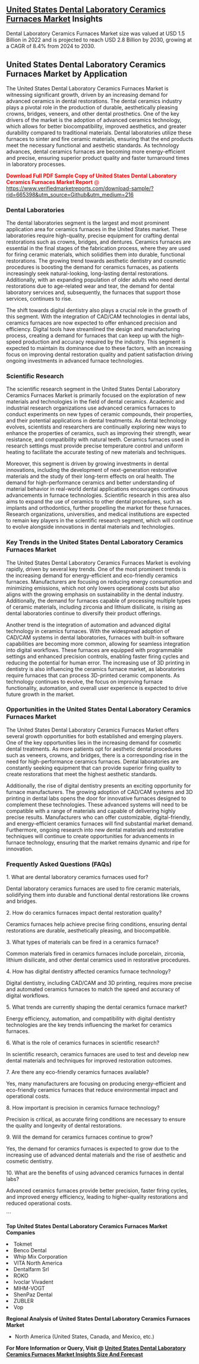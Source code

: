 <h2><a href="https://www.verifiedmarketreports.com/download-sample/?rid=665398&amp;utm_source=Github&amp;utm_medium=216" target="_blank">United States Dental Laboratory Ceramics Furnaces Market</a> Insights</h2><p>Dental Laboratory Ceramics Furnaces Market size was valued at USD 1.5 Billion in 2022 and is projected to reach USD 2.8 Billion by 2030, growing at a CAGR of 8.4% from 2024 to 2030.</p><p><h2>United States Dental Laboratory Ceramics Furnaces Market by Application</h2><p>The United States Dental Laboratory Ceramics Furnaces Market is witnessing significant growth, driven by an increasing demand for advanced ceramics in dental restorations. The dental ceramics industry plays a pivotal role in the production of durable, aesthetically pleasing crowns, bridges, veneers, and other dental prosthetics. One of the key drivers of the market is the adoption of advanced ceramics technology, which allows for better biocompatibility, improved aesthetics, and greater durability compared to traditional materials. Dental laboratories utilize these furnaces to sinter and fire ceramic materials, ensuring that the end products meet the necessary functional and aesthetic standards. As technology advances, dental ceramics furnaces are becoming more energy-efficient and precise, ensuring superior product quality and faster turnaround times in laboratory processes. <p><span class=""><span style="color: #ff0000;"><strong>Download Full PDF Sample Copy of United States Dental Laboratory Ceramics Furnaces Market Report</strong> @ </span><a href="https://www.verifiedmarketreports.com/download-sample/?rid=665398&amp;utm_source=Github&amp;utm_medium=216" target="_blank">https://www.verifiedmarketreports.com/download-sample/?rid=665398&amp;utm_source=Github&amp;utm_medium=216</a></span></p></p><h3>Dental Laboratories</h3><p>The dental laboratories segment is the largest and most prominent application area for ceramics furnaces in the United States market. These laboratories require high-quality, precise equipment for crafting dental restorations such as crowns, bridges, and dentures. Ceramics furnaces are essential in the final stages of the fabrication process, where they are used for firing ceramic materials, which solidifies them into durable, functional restorations. The growing trend towards aesthetic dentistry and cosmetic procedures is boosting the demand for ceramics furnaces, as patients increasingly seek natural-looking, long-lasting dental restorations. Additionally, with an expanding population of older adults who need dental restorations due to age-related wear and tear, the demand for dental laboratory services and, subsequently, the furnaces that support those services, continues to rise.<p>The shift towards digital dentistry also plays a crucial role in the growth of this segment. With the integration of CAD/CAM technologies in dental labs, ceramics furnaces are now expected to offer enhanced precision and efficiency. Digital tools have streamlined the design and manufacturing process, creating a demand for furnaces that can keep up with the high-speed production and accuracy required by the industry. This segment is expected to maintain its dominance due to these factors, with an increasing focus on improving dental restoration quality and patient satisfaction driving ongoing investments in advanced furnace technologies.</p><h3>Scientific Research</h3><p>The scientific research segment in the United States Dental Laboratory Ceramics Furnaces Market is primarily focused on the exploration of new materials and technologies in the field of dental ceramics. Academic and industrial research organizations use advanced ceramics furnaces to conduct experiments on new types of ceramic compounds, their properties, and their potential applications in dental treatments. As dental technology evolves, scientists and researchers are continually exploring new ways to enhance the properties of ceramics, such as improving their strength, wear resistance, and compatibility with natural teeth. Ceramics furnaces used in research settings must provide precise temperature control and uniform heating to facilitate the accurate testing of new materials and techniques. <p>Moreover, this segment is driven by growing investments in dental innovations, including the development of next-generation restorative materials and the study of their long-term effects on oral health. The demand for high-performance ceramics and better understanding of material behavior in real-world dental applications encourages continuous advancements in furnace technologies. Scientific research in this area also aims to expand the use of ceramics to other dental procedures, such as implants and orthodontics, further propelling the market for these furnaces. Research organizations, universities, and medical institutions are expected to remain key players in the scientific research segment, which will continue to evolve alongside innovations in dental materials and technologies.</p><h3>Key Trends in the United States Dental Laboratory Ceramics Furnaces Market</h3><p>The United States Dental Laboratory Ceramics Furnaces Market is evolving rapidly, driven by several key trends. One of the most prominent trends is the increasing demand for energy-efficient and eco-friendly ceramics furnaces. Manufacturers are focusing on reducing energy consumption and minimizing emissions, which not only lowers operational costs but also aligns with the growing emphasis on sustainability in the dental industry. Additionally, the demand for furnaces capable of processing multiple types of ceramic materials, including zirconia and lithium disilicate, is rising as dental laboratories continue to diversify their product offerings. <p>Another trend is the integration of automation and advanced digital technology in ceramics furnaces. With the widespread adoption of CAD/CAM systems in dental laboratories, furnaces with built-in software capabilities are becoming more common, allowing for seamless integration into digital workflows. These furnaces are equipped with programmable settings and enhanced precision controls, enabling faster firing cycles and reducing the potential for human error. The increasing use of 3D printing in dentistry is also influencing the ceramics furnace market, as laboratories require furnaces that can process 3D-printed ceramic components. As technology continues to evolve, the focus on improving furnace functionality, automation, and overall user experience is expected to drive future growth in the market.</p><h3>Opportunities in the United States Dental Laboratory Ceramics Furnaces Market</h3><p>The United States Dental Laboratory Ceramics Furnaces Market offers several growth opportunities for both established and emerging players. One of the key opportunities lies in the increasing demand for cosmetic dental treatments. As more patients opt for aesthetic dental procedures such as veneers, crowns, and bridges, there is a corresponding rise in the need for high-performance ceramics furnaces. Dental laboratories are constantly seeking equipment that can provide superior firing quality to create restorations that meet the highest aesthetic standards. <p>Additionally, the rise of digital dentistry presents an exciting opportunity for furnace manufacturers. The growing adoption of CAD/CAM systems and 3D printing in dental labs opens the door for innovative furnaces designed to complement these technologies. These advanced systems will need to be compatible with a range of materials and capable of delivering highly precise results. Manufacturers who can offer customizable, digital-friendly, and energy-efficient ceramics furnaces will find substantial market demand. Furthermore, ongoing research into new dental materials and restorative techniques will continue to create opportunities for advancements in furnace technology, ensuring that the market remains dynamic and ripe for innovation.</p><h3>Frequently Asked Questions (FAQs)</h3><p>1. What are dental laboratory ceramics furnaces used for?</p><p>Dental laboratory ceramics furnaces are used to fire ceramic materials, solidifying them into durable and functional dental restorations like crowns and bridges.</p><p>2. How do ceramics furnaces impact dental restoration quality?</p><p>Ceramics furnaces help achieve precise firing conditions, ensuring dental restorations are durable, aesthetically pleasing, and biocompatible.</p><p>3. What types of materials can be fired in a ceramics furnace?</p><p>Common materials fired in ceramics furnaces include porcelain, zirconia, lithium disilicate, and other dental ceramics used in restorative procedures.</p><p>4. How has digital dentistry affected ceramics furnace technology?</p><p>Digital dentistry, including CAD/CAM and 3D printing, requires more precise and automated ceramics furnaces to match the speed and accuracy of digital workflows.</p><p>5. What trends are currently shaping the dental ceramics furnace market?</p><p>Energy efficiency, automation, and compatibility with digital dentistry technologies are the key trends influencing the market for ceramics furnaces.</p><p>6. What is the role of ceramics furnaces in scientific research?</p><p>In scientific research, ceramics furnaces are used to test and develop new dental materials and techniques for improved restoration outcomes.</p><p>7. Are there any eco-friendly ceramics furnaces available?</p><p>Yes, many manufacturers are focusing on producing energy-efficient and eco-friendly ceramics furnaces that reduce environmental impact and operational costs.</p><p>8. How important is precision in ceramics furnace technology?</p><p>Precision is critical, as accurate firing conditions are necessary to ensure the quality and longevity of dental restorations.</p><p>9. Will the demand for ceramics furnaces continue to grow?</p><p>Yes, the demand for ceramics furnaces is expected to grow due to the increasing use of advanced dental materials and the rise of aesthetic and cosmetic dentistry.</p><p>10. What are the benefits of using advanced ceramics furnaces in dental labs?</p><p>Advanced ceramics furnaces provide better precision, faster firing cycles, and improved energy efficiency, leading to higher-quality restorations and reduced operational costs.</p>```</p><p><strong>Top United States Dental Laboratory Ceramics Furnaces Market Companies</strong></p><div data-test-id=""><p><li>Tokmet</li><li> Benco Dental</li><li> Whip Mix Corporation</li><li> VITA North America</li><li> Dentalfarm Srl</li><li> ROKO</li><li> Ivoclar Vivadent</li><li> MIHM-VOGT</li><li> ShenPaz Dental</li><li> ZUBLER</li><li> Vop</li></p><div><strong>Regional Analysis of&nbsp;United States Dental Laboratory Ceramics Furnaces Market</strong></div><ul><li dir="ltr"><p dir="ltr">North America&nbsp;(United States, Canada, and Mexico, etc.)</p></li></ul><p><strong>For More Information or Query, Visit @&nbsp;</strong><strong><a href="https://www.verifiedmarketreports.com/product/dental-laboratory-ceramics-furnaces-market/?utm_source=Github&amp;utm_medium=216" target="_blank">United States Dental Laboratory Ceramics Furnaces Market Insights Size And Forecast</a></strong></p></div>
